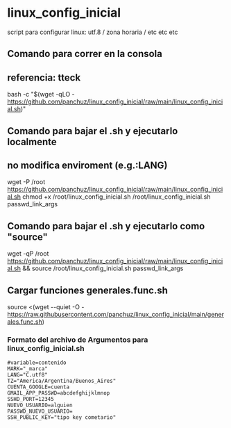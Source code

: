 # linux_config_inicial
script para configurar linux: utf.8 / zona horaria / etc etc etc

## Comando para correr en la consola 
## referencia: tteck
bash -c "$(wget -qLO - https://github.com/panchuz/linux_config_inicial/raw/main/linux_config_inicial.sh)"

## Comando para bajar el .sh y ejecutarlo localmente
## no modifica enviroment (e.g.:LANG)
wget -P /root https://github.com/panchuz/linux_config_inicial/raw/main/linux_config_inicial.sh 
chmod +x /root/linux_config_inicial.sh
/root/linux_config_inicial.sh passwd_link_args

## Comando para bajar el .sh y ejecutarlo como "source"
wget -qP /root https://github.com/panchuz/linux_config_inicial/raw/main/linux_config_inicial.sh &&
source /root/linux_config_inicial.sh passwd_link_args

## Cargar funciones generales.func.sh
source <(wget --quiet -O - https://raw.githubusercontent.com/panchuz/linux_config_inicial/main/generales.func.sh)

### Formato del archivo de Argumentos para linux_config_inicial.sh
```
#variable=contenido
MARK="_marca"
LANG="C.utf8"
TZ="America/Argentina/Buenos_Aires"
CUENTA_GOOGLE=cuenta
GMAIL_APP_PASSWD=abcdefghijklmnop
SSHD_PORT=12345
NUEVO_USUARIO=alguien
PASSWD_NUEVO_USUARIO=
SSH_PUBLIC_KEY="tipo key cometario"
```
